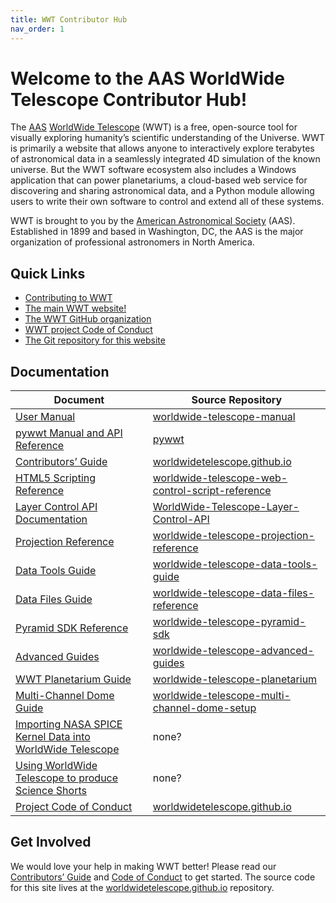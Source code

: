 ```yaml
---
title: WWT Contributor Hub
nav_order: 1
---
```


<!-- See README.md for how to preview this file when making edits -->

# Welcome to the AAS WorldWide Telescope Contributor Hub!

The [AAS](https://aas.org/)
[WorldWide Telescope](http://www.worldwidetelescope.org) (WWT) is a free,
open-source tool for visually exploring humanity’s scientific understanding of
the Universe. WWT is primarily a website that allows anyone to interactively
explore terabytes of astronomical data in a seamlessly integrated 4D
simulation of the known universe. But the WWT software ecosystem also includes
a Windows application that can power planetariums, a cloud-based web service
for discovering and sharing astronomical data, and a Python module allowing
users to write their own software to control and extend all of these systems.

WWT is brought to you by the [American Astronomical Society](https://aas.org/)
(AAS). Established in 1899 and based in Washington, DC, the AAS is the major
organization of professional astronomers in North America.

## Quick Links

- [Contributing to WWT](./CONTRIBUTING.md)
- [The main WWT website!](http://www.worldwidetelescope.org/)
- [The WWT GitHub organization](https://github.com/WorldWideTelescope)
- [WWT project Code of Conduct](./CODE_OF_CONDUCT.md)
- [The Git repository for this website](https://github.com/WorldWideTelescope/worldwidetelescope.github.io/)

## Documentation

| Document | Source Repository |
|-- | -- |
| [User Manual](https://worldwidetelescope.gitbook.io/worldwide-telescope-user-manual/) | [worldwide-telescope-manual](https://github.com/WorldWideTelescope/worldwide-telescope-manual) |
| [pywwt Manual and API Reference](https://pywwt.readthedocs.io/) | [pywwt](https://github.com/WorldWideTelescope/pywwt) |
| [Contributors’ Guide](./CONTRIBUTING.md) | [worldwidetelescope.github.io](https://github.com/WorldWideTelescope/worldwidetelescope.github.io) |
| [HTML5 Scripting Reference](https://worldwidetelescope.gitbook.io/worldwide-telescope-web-control-script-reference/) | [worldwide-telescope-web-control-script-reference](https://github.com/WorldWideTelescope/worldwide-telescope-web-control-script-reference) |
| [Layer Control API Documentation](https://worldwidetelescope.gitbook.io/worldwide-telescope-layer-control-api/) | [WorldWide-Telescope-Layer-Control-API](https://github.com/WorldWideTelescope/WorldWide-Telescope-Layer-Control-API) |
| [Projection Reference](https://worldwidetelescope.gitbook.io/worldwide-telescope-projection-reference/) | [worldwide-telescope-projection-reference](https://github.com/WorldWideTelescope/worldwide-telescope-projection-reference) |
| [Data Tools Guide](https://worldwidetelescope.gitbook.io/worldwide-telescope-data-tools-guide/) | [worldwide-telescope-data-tools-guide](https://github.com/WorldWideTelescope/worldwide-telescope-data-tools-guide) |
| [Data Files Guide](https://worldwidetelescope.gitbook.io/worldwide-telescope-data-files-reference/) | [worldwide-telescope-data-files-reference](https://github.com/WorldWideTelescope/worldwide-telescope-data-files-reference) |
| [Pyramid SDK Reference](https://worldwidetelescope.gitbook.io/worldwide-telescope-pyramid-sdk-reference/) | [worldwide-telescope-pyramid-sdk](https://github.com/WorldWideTelescope/worldwide-telescope-pyramid-sdk) |
| [Advanced Guides](https://worldwidetelescope.gitbook.io/worldwide-telescope-advanced-guides/) | [worldwide-telescope-advanced-guides](https://github.com/WorldWideTelescope/worldwide-telescope-advanced-guides) |
| [WWT Planetarium Guide](https://worldwidetelescope.gitbook.io/worldwide-telescope-planetarium/) | [worldwide-telescope-planetarium](https://github.com/WorldWideTelescope/worldwide-telescope-planetarium) |
| [Multi-Channel Dome Guide](https://worldwidetelescope.gitbook.io/worldwide-telescope-multi-channel-dome-setup/) | [worldwide-telescope-multi-channel-dome-setup](https://github.com/WorldWideTelescope/worldwide-telescope-multi-channel-dome-setup) |
| [Importing NASA SPICE Kernel Data into WorldWide Telescope](https://astrodavid.gitbook.io/importing-spice-kernel-data-to-worldwide-telescop/) | none? |
| [Using WorldWide Telescope to produce Science Shorts](https://doctorspaceman.gitbook.io/using-worldwide-telescope-to-produce-science-shor/) | none? |
| [Project Code of Conduct](./CODE_OF_CONDUCT.md) | [worldwidetelescope.github.io](https://github.com/WorldWideTelescope/worldwidetelescope.github.io) |

## Get Involved

We would love your help in making WWT better! Please read our
[Contributors’ Guide](./CONTRIBUTING.md) and
[Code of Conduct](./CODE_OF_CONDUCT.md) to get started. The source code for
this site lives at the
[worldwidetelescope.github.io](https://github.com/WorldWideTelescope/worldwidetelescope.github.io)
repository.
